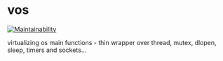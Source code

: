 # vos

[![Maintainability](https://api.codeclimate.com/v1/badges/1206ee8d4bc5d20e8420/maintainability)](https://codeclimate.com/github/johnsonjh/vos/maintainability)

virtualizing os main functions - thin wrapper over thread, mutex, dlopen, sleep, timers and sockets...
